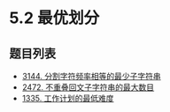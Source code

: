 # 5.2 最优划分

## 题目列表

- [3144. 分割字符频率相等的最少子字符串](https://leetcode.cn/problems/minimum-substring-partition-of-equal-character-frequency/description/)
- [2472. 不重叠回文子字符串的最大数目](https://leetcode.cn/problems/maximum-number-of-non-overlapping-palindrome-substrings/description/)
- [1335. 工作计划的最低难度](https://leetcode.cn/problems/minimum-difficulty-of-a-job-schedule/description/)
